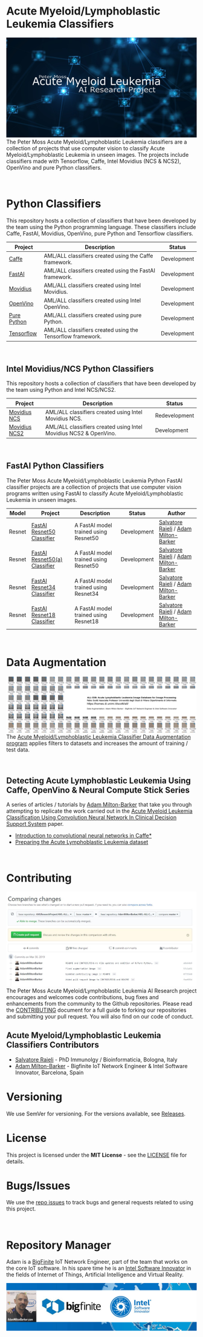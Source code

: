 # Acute Myeloid/Lymphoblastic Leukemia Classifiers
![Peter Moss Acute Myeloid/Lymphoblastic Leukemia Classifiers](Media/Images/banner.png)
The Peter Moss Acute Myeloid/Lymphoblastic Leukemia classifiers are a collection of projects that use computer vision to classify Acute Myeloid/Lymphoblastic Leukemia in unseen images. The projects include classifiers made with Tensorflow, Caffe, Intel Movidius (NCS & NCS2), OpenVino and pure Python classifiers. 

&nbsp;

# Python Classifiers
This repository hosts a collection of classifiers that have been developed by the team using the Python programming language.  These classifiers include Caffe, FastAI, Movidius, OpenVino, pure Python and Tensorflow classifiers. 

| Project  | Description | Status |
| ------------- | ------------- |  ------------- | 
| [Caffe](https://github.com/AMLResearchProject/AML-ALL-Classifiers/tree/master/Python/_Caffe/ "Caffe") | AML/ALL classifiers created using the Caffe framework. | Development | 
| [FastAI](https://github.com/AMLResearchProject/AML-ALL-Classifiers/tree/master/Python/_FastAI/ "FastAI") | AML/ALL classifiers created using the FastAI framework. | Development | 
| [Movidius](https://github.com/AMLResearchProject/AML-ALL-Classifiers/tree/master/Python/_Movidius/ "Movidius") | AML/ALL classifiers created using Intel Movidius. | Development | 
| [OpenVino](https://github.com/AMLResearchProject/AML-ALL-Classifiers/tree/master/Python/_OpenVino/ "OpenVino") | AML/ALL classifiers created using Intel OpenVino. | Development | 
| [Pure Python](https://github.com/AMLResearchProject/AML-ALL-Classifiers/tree/master/Python/_Pure/ "Pure Python") | AML/ALL classifiers created using pure Python. | Development |
| [Tensorflow](https://github.com/AMLResearchProject/AML-ALL-Classifiers/tree/master/Python/_Tensorflow/ "Tensorflow") | AML/ALL classifiers created using the Tensorflow framework. | Development | 

&nbsp;

## Intel Movidius/NCS Python Classifiers
This repository hosts a collection of classifiers that have been developed by the team using Python and Intel NCS/NCS2. 

| Project | Description | Status |
| ------------- | ------------- |  ------------- | 
| [Movidius NCS](https://github.com/AMLResearchProject/AML-ALL-Classifiers/tree/master/Python/_Movidius/NCS/ "Movidius NCS") | AML/ALL classifiers created using Intel Movidius NCS. | Redevelopment |
| [Movidius NCS2](https://github.com/AMLResearchProject/AML-ALL-Classifiers/tree/master/Python/_Movidius/NCS2/ "Movidius NCS2") | AML/ALL classifiers created using Intel Movidius NCS2 & OpenVino. | Development |

&nbsp;

## FastAI Python Classifiers
The Peter Moss Acute Myeloid/Lymphoblastic Leukemia Python FastAI classifier projects are a collection of projects that use computer vision programs written using FastAI to classify Acute Myeloid/Lymphoblastic Leukemia in unseen images.

| Model  | Project  | Description | Status | Author | 
| -------------  |  ------------- | ------------- | ------------- | ------------- |
| Resnet  | [FastAI Resnet50 Classifier](https://github.com/AMLResearchProject/AML-ALL-Classifiers/tree/master/Python/_FastAI/Resnet50/ALL-FastAI-Resnet-50.ipynb "FastAI Resnet50 Classifier") | A FastAI model trained using Resnet50 |  Development | [Salvatore Raieli](https://github.com/salvatorera "Salvatore Raieli") / [Adam Milton-Barker](https://github.com/AdamMiltonBarker "Adam Milton-Barker") | 
| Resnet | [FastAI Resnet50(a) Classifier](https://github.com/AMLResearchProject/AML-ALL-Classifiers/tree/master/Python/_FastAI/Resnet50/ALL-FastAI-Resnet-50-a.ipynb "FastAI Resnet50(a) Classifier") | A FastAI model trained using Resnet50 |  Development | [Salvatore Raieli](https://github.com/salvatorera "Salvatore Raieli") / [Adam Milton-Barker](https://github.com/AdamMiltonBarker "Adam Milton-Barker") | 
| Resnet | [FastAI Resnet34 Classifier](https://github.com/AMLResearchProject/AML-ALL-Classifiers/tree/master/Python/_FastAI/Resnet34/ALL-FastAI-Resnet-34.ipynb "FastAI Resnet34 Classifier") | A FastAI model trained using Resnet34 |  Development | [Salvatore Raieli](https://github.com/salvatorera "Salvatore Raieli") / [Adam Milton-Barker](https://github.com/AdamMiltonBarker "Adam Milton-Barker") | 
| Resnet | [FastAI Resnet18 Classifier](https://github.com/AMLResearchProject/AML-ALL-Classifiers/blob/master/Python/_FastAI/Resnet18/ALL_FastAI_Resnet_18.ipynb "FastAI Resnet18 Classifier") | A FastAI model trained using Resnet18 |  Development | [Salvatore Raieli](https://github.com/salvatorera "Salvatore Raieli") / [Adam Milton-Barker](https://github.com/AdamMiltonBarker "Adam Milton-Barker") | 

&nbsp;

# Data Augmentation
![Acute Myeloid/Lymphoblastic Leukemia Classifier Data Augmentation program](Python/Augmentation/Media/Images/bannerThin.png)
The [Acute Myeloid/Lymphoblastic Leukemia Classifier Data Augmentation program](https://github.com/AMLResearchProject/AML-ALL-Classifiers/tree/master/Python/Augmentation "Acute Myeloid/Lymphoblastic Leukemia Classifier Data Augmentation program") applies filters to datasets and increases the amount of training / test data.

&nbsp;

## Detecting Acute Lymphoblastic Leukemia Using Caffe, OpenVino & Neural Compute Stick Series 
A series of articles / tutorials by [Adam Milton-Barker](https://github.com/AdamMiltonBarker "Adam Milton-Barker") that take you through attempting to replicate the work carried out in the [Acute Myeloid Leukemia Classification Using Convolution Neural Network In Clinical Decision Support System](https://airccj.org/CSCP/vol7/csit77505.pdf "Acute Myeloid Leukemia Classification Using Convolution Neural Network In Clinical Decision Support System") paper.

- [Introduction to convolutional neural networks in Caffe*](https://github.com/AMLResearchProject/AML-ALL-Classifiers/blob/master/Python/_Caffe/allCNN/Caffe-Layers.md "Introduction to convolutional neural networks in Caffe*")
- [Preparing the Acute Lymphoblastic Leukemia dataset](https://github.com/AMLResearchProject/AML-ALL-Classifiers/blob/master/Python/_Caffe/allCNN/Data-Sorting.md "Preparing the Acute Lymphoblastic Leukemia dataset")

&nbsp;

# Contributing
![Pull requests](Media/Images/Contributing-Pull-Requests.jpg)
The Peter Moss Acute Myeloid/Lymphoblastic Leukemia AI Research project encourages and welcomes code contributions, bug fixes and enhancements from the community to the Github repositories. Please read the [CONTRIBUTING](https://github.com/AMLResearchProject/AML-ALL-Classifiers/blob/master/CONTRIBUTING.md "CONTRIBUTING") document for a full guide to forking our repositories and submitting your pull request. You will also find on our code of conduct.

## Acute Myeloid/Lymphoblastic Leukemia Classifiers Contributors

- [Salvatore Raieli](https://github.com/salvatorera "Salvatore Raieli") - PhD Immunolgy / Bioinformaticia, Bologna, Italy
- [Adam Milton-Barker](https://github.com/AdamMiltonBarker "Adam Milton-Barker") - Bigfinite IoT Network Engineer & Intel Software Innovator, Barcelona, Spain

# Versioning
We use SemVer for versioning. For the versions available, see [Releases](https://github.com/AMLResearchProject/AML-ALL-Classifiers/releases "Releases").

# License
This project is licensed under the **MIT License** - see the [LICENSE](https://github.com/AMLResearchProject/AML-ALL-Classifiers/blob/master/LICENSE "LICENSE") file for details.

# Bugs/Issues
We use the [repo issues](https://github.com/AMLResearchProject/AML-ALL-Classifiers/issues "repo issues") to track bugs and general requests related to using this project.  

&nbsp;

# Repository Manager
Adam is a [BigFinite](https://www.bigfinite.com "BigFinite") IoT Network Engineer, part of the team that works on the core IoT software. In his spare time he is an [Intel Software Innovator](https://software.intel.com/en-us/intel-software-innovators/overview "Intel Software Innovator") in the fields of Internet of Things, Artificial Intelligence and Virtual Reality.

[![Adam Milton-Barker: BigFinte IoT Network Engineer & Intel® Software Innovator](Media/Images/Adam-Milton-Barker.jpg)](https://github.com/AdamMiltonBarker)